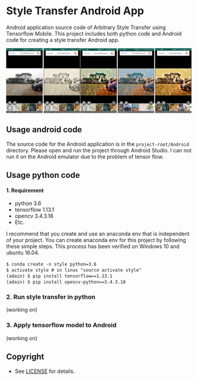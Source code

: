 
# Style Transfer Android App

Android application source code of Arbitrary Style Transfer using Tensorflow Mobile. This project includes both python code and Android code for creating a style transfer Android app.

<img src="results/readme.png" width="500"> 

## Usage android code

The source code for the Android application is in the ```project-root/Android``` directory. Please open and run the project through Android Studio. I can not run it on the Android emulator due to the problem of tensor flow.

## Usage python code

#### 1. Requirement

* python 3.6
* tensorflow 1.13.1
* opencv 3.4.3.18
* Etc.


I recommend that you create and use an anaconda env that is independent of your project. You can create anaconda env for this project by following these simple steps. This process has been verified on Windows 10 and ubuntu 16.04.

```
$ conda create -n style python=3.6
$ activate style # in linux "source activate style"
(adain) $ pip install tensorflow==1.13.1
(adain) $ pip install opencv-python==3.4.3.18
```

### 2. Run style transfer in python

(working on)

### 3. Apply tensorflow model to Android

(working on)


## Copyright

* See [LICENSE](LICENSE) for details.

